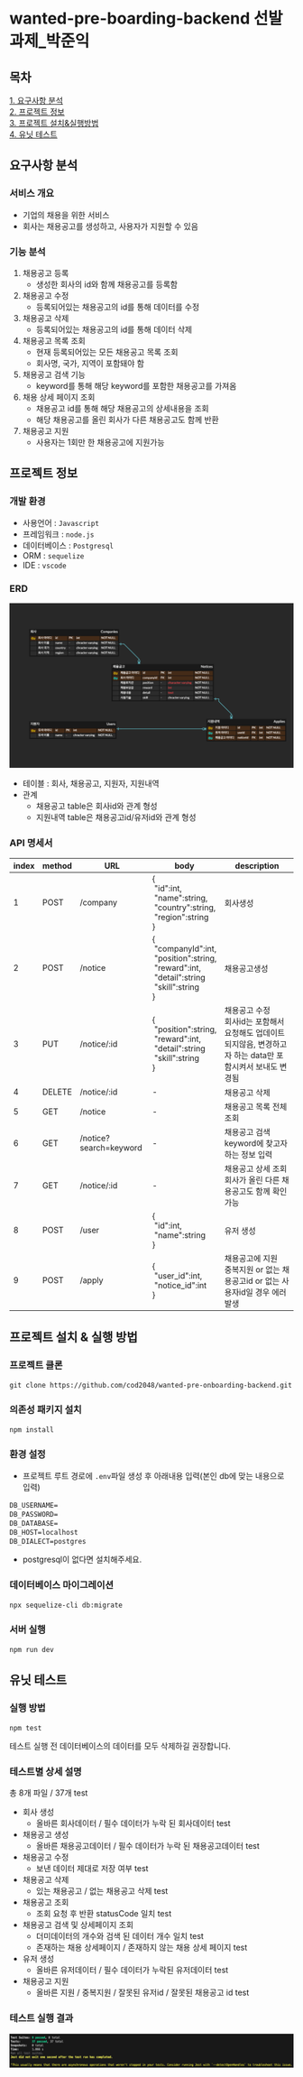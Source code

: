 # wanted-pre-boarding-backend 선발과제_박준익

## 목차
[1. 요구사항 분석](#요구사항-분석)<br/>
[2. 프로젝트 정보](#프로젝트-정보)<br/>
[3. 프로젝트 설치&실행방법](#프로젝트-설치--실행-방법)<br/>
[4. 유닛 테스트](#유닛-테스트)

## 요구사항 분석

### 서비스 개요
- 기업의 채용을 위한 서비스
- 회사는 채용공고를 생성하고, 사용자가 지원할 수 있음

### 기능 분석

1. 채용공고 등록
    - 생성한 회사의 id와 함께 채용공고를 등록함
2. 채용공고 수정
    - 등록되어있는 채용공고의 id를 통해 데이터를 수정
3. 채용공고 삭제
    - 등록되어있는 채용공고의 id를 통해 데이터 삭제
4. 채용공고 목록 조회
    - 현재 등록되어있는 모든 채용공고 목록 조회
    - 회사명, 국가, 지역이 포함돼야 함
5. 채용공고 검색 기능
    - keyword를 통해 해당 keyword를 포함한 채용공고를 가져옴
6. 채용 상세 페이지 조회
    - 채용공고 id를 통해 해당 채용공고의 상세내용을 조회
    - 해당 채용공고를 올린 회사가 다른 채용공고도 함께 반환
7. 채용공고 지원
    - 사용자는 1회만 한 채용공고에 지원가능

## 프로젝트 정보

### 개발 환경
- 사용언어 : `Javascript`
- 프레임워크 : `node.js`
- 데이터베이스 : `Postgresql`
- ORM : `sequelize`
- IDE : `vscode`

### ERD
![ERD image](./erd.png)
- 테이블 : 회사, 채용공고, 지원자, 지원내역
- 관계
  - 채용공고 table은 회사id와 관계 형성
  - 지원내역 table은 채용공고id/유저id와 관계 형성

### API 명세서
|index|method|URL|body|description|
|------|---|---|---|---|
|1|POST|/company|{<br/>&nbsp;"id":int,<br/>&nbsp;"name":string,<br/>&nbsp;"country":string,<br/>&nbsp;"region":string<br/>}|회사생성|
|2|POST|/notice|{<br/>&nbsp;"companyId":int,<br/>&nbsp;"position":string,<br/>&nbsp;"reward":int,<br/>&nbsp;"detail":string<br/>&nbsp;"skill":string<br/>}|채용공고생성|
|3|PUT|/notice/:id|{<br/>&nbsp;"position":string,<br/>&nbsp;"reward":int,<br/>&nbsp;"detail":string<br/>&nbsp;"skill":string<br/>}|채용공고 수정<br/>회사id는 포함해서 요청해도 업데이트되지않음, 변경하고자 하는 data만 포함시켜서 보내도 변경됨|
|4|DELETE|/notice/:id|-|채용공고 삭제
|5|GET|/notice|-|채용공고 목록 전체 조회
|6|GET|/notice?search=keyword|-|채용공고 검색<br/>keyword에 찾고자하는 정보 입력
|7|GET|/notice/:id|-|채용공고 상세 조회<br/>회사가 올린 다른 채용공고도 함께 확인 가능
|8|POST|/user|{<br/>&nbsp;"id":int,<br/>&nbsp;"name":string<br/>}|유저 생성
|9|POST|/apply|{<br/>&nbsp;"user_id":int,<br/>&nbsp;"notice_id":int<br/>}|채용공고에 지원<br/>중복지원 or 없는 채용공고id or 없는 사용자id일 경우 에러 발생


## 프로젝트 설치 & 실행 방법
### 프로젝트 클론
```
git clone https://github.com/cod2048/wanted-pre-onboarding-backend.git
```
### 의존성 패키지 설치
```
npm install
```
### 환경 설정
- 프로젝트 루트 경로에 `.env`파일 생성 후 아래내용 입력(본인 db에 맞는 내용으로 입력)
```
DB_USERNAME=
DB_PASSWORD=
DB_DATABASE=
DB_HOST=localhost
DB_DIALECT=postgres
```
- postgresql이 없다면 설치해주세요.
### 데이터베이스 마이그레이션
```
npx sequelize-cli db:migrate
```

### 서버 실행
```
npm run dev
```

## 유닛 테스트
### 실행 방법
```
npm test
```
테스트 실행 전 데이터베이스의 데이터를 모두 삭제하길 권장합니다.
### 테스트별 상세 설명
총 8개 파일 / 37개 test
- 회사 생성
  - 올바른 회사데이터 / 필수 데이터가 누락 된 회사데이터 test
- 채용공고 생성
  - 올바른 채용공고데이터 / 필수 데이터가 누락 된 채용공고데이터 test
- 채용공고 수정
  - 보낸 데이터 제대로 저장 여부 test
- 채용공고 삭제
  - 있는 채용공고 / 없는 채용공고 삭제 test
- 채용공고 조회
  - 조회 요청 후 반환 statusCode 일치 test
- 채용공고 검색 및 상세페이지 조회
  - 더미데이터의 개수와 검색 된 데이터 개수 일치 test
  - 존재하는 채용 상세페이지 / 존재하지 않는 채용 상세 페이지 test
- 유저 생성
  - 올바른 유저데이터 / 필수 데이터가 누락된 유저데이터 test
- 채용공고 지원
  - 올바른 지원 / 중복지원 / 잘못된 유저id / 잘못된 채용공고 id test
### 테스트 실행 결과

![test image](./testResult.png)